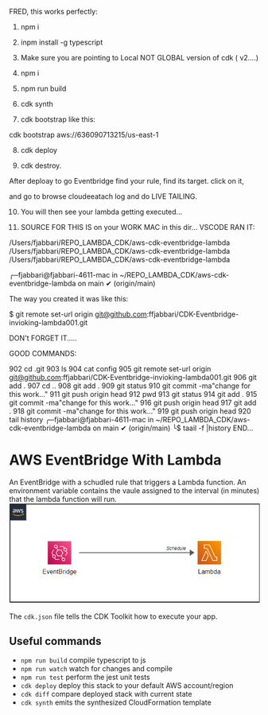FRED, this works perfectly:
1. npm i

2. inpm install -g typescript

3. Make sure you are pointing to Local NOT GLOBAL version of cdk ( v2....)

4. npm i

5. npm run build

6. cdk synth

7. cdk bootstrap like this:

cdk bootstrap aws://636090713215/us-east-1

8. cdk deploy

9. cdk destroy.

After deploay to go Eventbridge find your rule, find its target. click on it, 

and go to browse cloudeeatach log and do LIVE TAILING.

10.  You will then see your lambda getting executed...

11.  SOURCE FOR THIS IS on your WORK MAC in this dir... VSCODE RAN IT:

/Users/fjabbari/REPO_LAMBDA_CDK/aws-cdk-eventbridge-lambda
/Users/fjabbari/REPO_LAMBDA_CDK/aws-cdk-eventbridge-lambda
/Users/fjabbari/REPO_LAMBDA_CDK/aws-cdk-eventbridge-lambda


╭─fjabbari@fjabbari-4611-mac in ~/REPO_LAMBDA_CDK/aws-cdk-eventbridge-lambda on main ✔ (origin/main)



The way you created it was like this:

$ git remote set-url origin git@github.com:ffjabbari/CDK-Eventbridge-invioking-lambda001.git

DON't FORGET IT.....


GOOD COMMANDS:

  902  cd .git
  903  ls
  904  cat config
  905  git remote set-url origin git@github.com:ffjabbari/CDK-Eventbridge-invioking-lambda001.git
  906  git add .
  907  cd ..
  908  git add .
  909  git status
  910  git commit -ma"change for this work..."
  911  git push origin head
  912  pwd
  913  git status
  914  git add .
  915  git commit -ma"change for this work..."
  916  git push origin head
  917  git add .
  918  git commit -ma"change for this work..."
  919  git push origin head
  920  tail history
╭─fjabbari@fjabbari-4611-mac in ~/REPO_LAMBDA_CDK/aws-cdk-eventbridge-lambda on main ✔ (origin/main)
╰$ taail -f |history
END...

















# AWS EventBridge With Lambda
An EventBridge with a schudled rule that triggers a Lambda function. An environment variable contains the vaule assigned to the interval (in minutes) that the lambda function will run. 
![Alt Image](./images//Screenshot%202022-07-20%20052025.png)


The `cdk.json` file tells the CDK Toolkit how to execute your app.

## Useful commands

* `npm run build`   compile typescript to js
* `npm run watch`   watch for changes and compile
* `npm run test`    perform the jest unit tests
* `cdk deploy`      deploy this stack to your default AWS account/region
* `cdk diff`        compare deployed stack with current state
* `cdk synth`       emits the synthesized CloudFormation template
